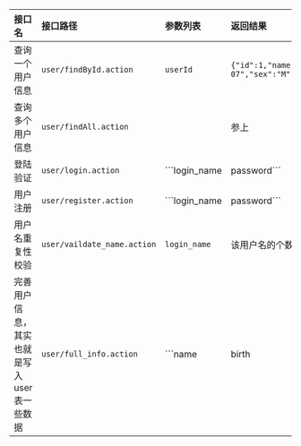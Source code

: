|接口名|接口路径|参数列表|返回结果|
|:---|:---|:---|:---|
|查询一个用户信息|```user/findById.action```|```userId```|```{"id":1,"name":"LafiteHao","birth":"80-01-07","sex":"M","qq":"375199496","phone":"18554653013"}```|
|查询多个用户信息|```user/findAll.action```||参上|
|登陆验证|```user/login.action```|```login_name|password```|0-代码异常，1-登陆成功，2-用户名不存在，3-密码错误
|用户注册|```user/register.action```|```login_name|password```|注册成功|
|用户名重复性校验|```user/vaildate_name.action```|```login_name```|该用户名的个数|
|完善用户信息，其实也就是写入user表一些数据|```user/full_info.action```|```name|birth|sex|qq|phone```|无|